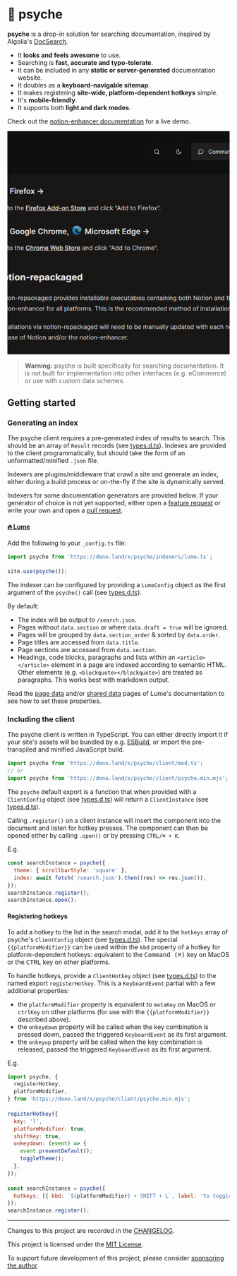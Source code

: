 # 🧠 psyche

**psyche** is a drop-in solution for searching documentation,
inspired by Algolia's [DocSearch](https://docsearch.algolia.com/).

- It **looks and feels awesome** to use.
- Searching is **fast, accurate and typo-tolerate**.
- It can be included in any **static or server-generated** documentation website.
- It doubles as a **keyboard-navigable sitemap**.
- It makes registering **site-wide, platform-dependent hotkeys** simple.
- It's **mobile-friendly**.
- It supports both **light and dark modes**.

Check out the [notion-enhancer documentation](http://notion-enhancer.github.io/) for a live demo.

![](psyche.gif)

> **Warning:** psyche is built specifically for searching documentation.
> It is not built for implementation into other interfaces (e.g. eCommerce)
> or use with custom data schemes.

## Getting started

### Generating an index

The psyche client requires a pre-generated index of results to search.
This should be an array of `Result` records (see [types.d.ts](./types.d.ts#L10)).
Indexes are provided to the client programmatically, but should take the
form of an unformatted/minified `.json` file.

Indexers are plugins/middleware that crawl a site and generate an index,
either during a build process or on-the-fly if the site is dynamically served.

Indexers for some documentation generators are provided below.
If your generator of choice is not yet supported, either open a
[feature request](https://github.com/dragonwocky/psyche/issues)
or write your own and open a [pull request](https://github.com/dragonwocky/psyche/pulls).

#### [🔥 Lume](https://lumeland.github.io/)

Add the following to your `_config.ts` file:

```ts
import psyche from 'https://deno.land/x/psyche/indexers/lume.ts';

site.use(psyche());
```

The indexer can be configured by providing a `LumeConfig` object
as the first argument of the `psyche()` call (see [types.d.ts](./types.d.ts#L133)).

By default:

- The index will be output to `/search.json`.
- Pages without `data.section` or where `data.draft = true` will be ignored.
- Pages will be grouped by `data.section_order` & sorted by `data.order`.
- Page titles are accessed from `data.title`.
- Page sections are accessed from `data.section`.
- Headings, code blocks, paragraphs and lists within an `<article></article>` element
  in a page are indexed according to semantic HTML. Other elements (e.g.
  `<blockquote></blockquote>`) are treated as paragraphs. This works best
  with markdown output.

Read the [page data](https://lumeland.github.io/creating-pages/page-data/)
and/or [shared data](https://lumeland.github.io/creating-pages/shared-data/)
pages of Lume's documentation to see how to set these properties.

### Including the client

The psyche client is written in TypeScript. You can either directly import
it if your site's assets will be bundled by e.g. [ESBuild](https://esbuild.github.io/),
or import the pre-transpiled and minified JavaScript build.

```js
import psyche from 'https://deno.land/x/psyche/client/mod.ts';
// or
import psyche from 'https://deno.land/x/psyche/client/psyche.min.mjs';
```

The `psyche` default export is a function that when provided with
a `ClientConfig` object (see [types.d.ts](./types.d.ts#L31)) will
return a `ClientInstance` (see [types.d.ts](./types.d.ts#L109)).

Calling `.register()` on a client instance will insert the component
into the document and listen for hotkey presses. The component can
then be opened either by calling `.open()` or by pressing `CTRL/⌘ + K`.

E.g.

```js
const searchInstance = psyche({
  theme: { scrollbarStyle: 'square' },
  index: await fetch('/search.json').then((res) => res.json()),
});
searchInstance.register();
searchInstance.open();
```

#### Registering hotkeys

To add a hotkey to the list in the search modal,
add it to the `hotkeys` array of psyche's `ClientConfig`
object (see [types.d.ts](./types.d.ts#L31)). The special
`{{platformModifier}}` can be used within the `kbd` property
of a hotkey for platform-dependent hotkeys: equivalent
to the <kbd>Command (⌘)</kbd> key on MacOS or the <kbd>CTRL</kbd>
key on other platforms.

To handle hotkeys, provide a `ClientHotkey` object (see [types.d.ts](./types.d.ts#L126))
to the named export `registerHotkey`. This is a `KeyboardEvent` partial with a few
additional properties:

- the `platformModifier` property is equivalent to `metaKey` on MacOS
  or `ctrlKey` on other platforms (for use with the `{{platformModifier}}`
  described above).
- the `onkeydown` property will be called when the key combination is pressed
  down, passed the triggered `KeyboardEvent` as its first argument.
- the `onkeyup` property will be called when the key combination is released,
  passed the triggered `KeyboardEvent` as its first argument.

E.g.

```js
import psyche, {
  registerHotkey,
  platformModifier,
} from 'https://deno.land/x/psyche/client/psyche.min.mjs';

registerHotkey({
  key: 'l',
  platformModifier: true,
  shiftKey: true,
  onkeydown: (event) => {
    event.preventDefault();
    toggleTheme();
  },
});

const searchInstance = psyche({
  hotkeys: [{ kbd: `${platformModifier} + SHIFT + L`, label: 'to toggle theme' }],
});
searchInstance.register();
```

---

Changes to this project are recorded in the [CHANGELOG](CHANGELOG.md).

This project is licensed under the [MIT License](LICENSE).

To support future development of this project, please consider
[sponsoring the author](https://github.com/sponsors/dragonwocky).
